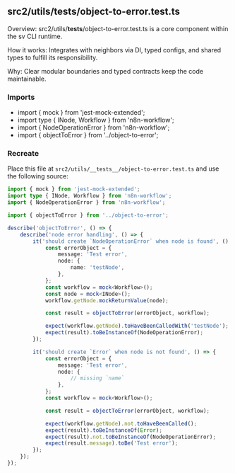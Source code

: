 ## src2/utils/__tests__/object-to-error.test.ts

Overview: src2/utils/__tests__/object-to-error.test.ts is a core component within the sv CLI runtime.

How it works: Integrates with neighbors via DI, typed configs, and shared types to fulfill its responsibility.

Why: Clear modular boundaries and typed contracts keep the code maintainable.

### Imports

- import { mock } from 'jest-mock-extended';
- import type { INode, Workflow } from 'n8n-workflow';
- import { NodeOperationError } from 'n8n-workflow';
- import { objectToError } from '../object-to-error';

### Recreate

Place this file at `src2/utils/__tests__/object-to-error.test.ts` and use the following source:

```ts
import { mock } from 'jest-mock-extended';
import type { INode, Workflow } from 'n8n-workflow';
import { NodeOperationError } from 'n8n-workflow';

import { objectToError } from '../object-to-error';

describe('objectToError', () => {
	describe('node error handling', () => {
		it('should create `NodeOperationError` when node is found', () => {
			const errorObject = {
				message: 'Test error',
				node: {
					name: 'testNode',
				},
			};
			const workflow = mock<Workflow>();
			const node = mock<INode>();
			workflow.getNode.mockReturnValue(node);

			const result = objectToError(errorObject, workflow);

			expect(workflow.getNode).toHaveBeenCalledWith('testNode');
			expect(result).toBeInstanceOf(NodeOperationError);
		});

		it('should create `Error` when node is not found', () => {
			const errorObject = {
				message: 'Test error',
				node: {
					// missing `name`
				},
			};
			const workflow = mock<Workflow>();

			const result = objectToError(errorObject, workflow);

			expect(workflow.getNode).not.toHaveBeenCalled();
			expect(result).toBeInstanceOf(Error);
			expect(result).not.toBeInstanceOf(NodeOperationError);
			expect(result.message).toBe('Test error');
		});
	});
});

```
